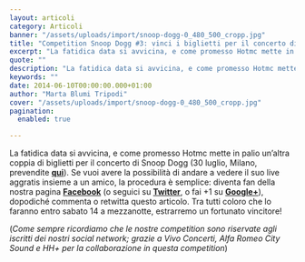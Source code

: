 ```yaml
---
layout: articoli
category: Articoli
banner: "/assets/uploads/import/snoop-dogg-0_480_500_cropp.jpg"
title: "Competition Snoop Dogg #3: vinci i biglietti per il concerto di Milano!"
excerpt: "La fatidica data si avvicina, e come promesso Hotmc mette in palio un’altra coppia di biglietti per il concerto di Snoop Dogg (30 luglio, Milano, prevendite qui). Se vuoi avere la possibilità di andare a vedere il suo live aggratis insieme a un amico, la procedura è semplice: diventa fan della nostra pagina Facebook (o [&hellip"
quote: ""
description: "La fatidica data si avvicina, e come promesso Hotmc mette in palio un’altra coppia di biglietti per il concerto di Snoop Dogg (30 luglio, Milano, prevendite qui). Se vuoi avere la possibilità di andare a vedere il suo live aggratis insieme a un amico, la procedura è semplice: diventa fan della nostra pagina Facebook (o [&hellip"
keywords: ""
date: 2014-06-10T00:00:00.000+01:00
author: "Marta Blumi Tripodi"
cover: "/assets/uploads/import/snoop-dogg-0_480_500_cropp.jpg"
pagination:
  enabled: true

---
```


[](https://hotmc.com/wp-content/uploads/2014/03/snoop-dogg-0%5F480%5F500%5Fcropp.jpg)

La fatidica data si avvicina, e come promesso Hotmc mette in palio un’altra coppia di biglietti per il concerto di Snoop Dogg (30 luglio, Milano, prevendite [**qui**](http://www.ticketone.it/tickets.html?affiliate=IGA&doc=erdetaila&fun=erdetail&erid=1164556&includeOnlybookable=true&gclid=CM-709nXhb4CFTMetAod22MAuA "http://www.ticketone.it/tickets.html?affiliate=IGA&doc=erdetaila&fun=erdetail&erid=1164556&includeOnlybookable=true&gclid=CM-709nXhb4CFTMetAod22MAuA")). Se vuoi avere la possibilità di andare a vedere il suo live aggratis insieme a un amico, la procedura è semplice: diventa fan della nostra pagina [**Facebook**](https://www.facebook.com/hotmcmag "https://www.facebook.com/hotmcmag") (o seguici su [**Twitter**](https://twitter.com/hotmcmag "https://twitter.com/hotmcmag"), o fai +1 su [**Google+**](https://plus.google.com/u/0/b/111205470567886985739/111205470567886985739/posts "https://plus.google.com/u/0/b/111205470567886985739/111205470567886985739/posts")), dopodiché commenta o retwitta questo articolo. Tra tutti coloro che lo faranno entro sabato 14 a mezzanotte, estrarremo un fortunato vincitore!

(_Come sempre ricordiamo che le nostre competition sono riservate agli iscritti dei nostri social network; grazie a Vivo Concerti, Alfa Romeo City Sound e HH+ per la collaborazione in questa competition_)